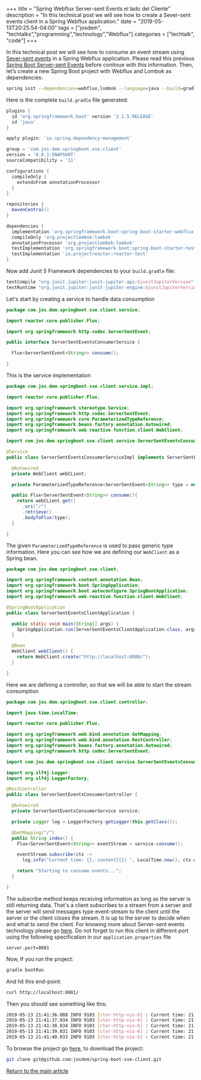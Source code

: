 +++
title =  "Spring Webflux Server-sent Events el lado del Cliente"
description = "In this technical post we will see how to create a Sever-sent events client in a Spring Webflux application."
date = "2019-05-13T20:25:54-04:00"
tags = ["josdem", "techtalks","programming","technology","Webflux"]
categories = ["techtalk", "code"]
+++

In this technical post we will see how to consume an event stream using [Sever-sent events](https://developer.mozilla.org/en-US/docs/Web/API/Server-sent_events) in a Spring Webflux application. Please read this previous [Spring Boot Server-sent Events](/techtalk/spring/spring_boot_sse) before conitnue with this information. Then, let’s create a new Spring Boot project with Webflux and Lombok as dependencies:

```bash
spring init --dependencies=webflux,lombok --language=java --build=gradle spring-boot-sse-client
```

Here is the complete `build.gradle` file generated:

```groovy
plugins {
  id 'org.springframework.boot' version '2.1.5.RELEASE'
  id 'java'
}

apply plugin: 'io.spring.dependency-management'

group = 'com.jos.dem.springboot.sse.client'
version = '0.0.1-SNAPSHOT'
sourceCompatibility = '11'

configurations {
  compileOnly {
    extendsFrom annotationProcessor
  }
}

repositories {
  mavenCentral()
}

dependencies {
  implementation 'org.springframework.boot:spring-boot-starter-webflux'
  compileOnly 'org.projectlombok:lombok'
  annotationProcessor 'org.projectlombok:lombok'
  testImplementation 'org.springframework.boot:spring-boot-starter-test'
  testImplementation 'io.projectreactor:reactor-test'
}
```

Now add Junit 5 Framework dependencies to your `build.gradle` file:

```groovy
testCompile "org.junit.jupiter:junit-jupiter-api:$junitJupiterVersion"
testRuntime "org.junit.jupiter:junit-jupiter-engine:$junitJupiterVersion"
```

Let's start by creating a service to handle data consumption

```java
package com.jos.dem.springboot.sse.client.service;

import reactor.core.publisher.Flux;

import org.springframework.http.codec.ServerSentEvent;

public interface ServerSentEventsConsumerService {

  Flux<ServerSentEvent<String>> consume();

}
```

This is the service implementation

```java
package com.jos.dem.springboot.sse.client.service.impl;

import reactor.core.publisher.Flux;

import org.springframework.stereotype.Service;
import org.springframework.http.codec.ServerSentEvent;
import org.springframework.core.ParameterizedTypeReference;
import org.springframework.beans.factory.annotation.Autowired;
import org.springframework.web.reactive.function.client.WebClient;

import com.jos.dem.springboot.sse.client.service.ServerSentEventsConsumerService;

@Service
public class ServerSentEventsConsumerServiceImpl implements ServerSentEventsConsumerService {

  @Autowired
  private WebClient webCLient;

  private ParameterizedTypeReference<ServerSentEvent<String>> type = new ParameterizedTypeReference<ServerSentEvent<String>>() {};

  public Flux<ServerSentEvent<String>> consume(){
    return webCLient.get()
      .uri("/")
      .retrieve()
      .bodyToFlux(type);
  }

}
```

The given `ParameterizedTypeReference` is used to pass generic type information. Here you can see how we are defining our `WebClient` as a Spring bean.

```java
package com.jos.dem.springboot.sse.client;

import org.springframework.context.annotation.Bean;
import org.springframework.boot.SpringApplication;
import org.springframework.boot.autoconfigure.SpringBootApplication;
import org.springframework.web.reactive.function.client.WebClient;

@SpringBootApplication
public class ServerSentEventsClientApplication {

  public static void main(String[] args) {
    SpringApplication.run(ServerSentEventsClientApplication.class, args);
  }

  @Bean
  WebClient webClient() {
    return WebClient.create("http://localhost:8080/");
  }

}
```

Here we are defining a controller, so that we will be able to start the stream consumption

```java
package com.jos.dem.springboot.sse.client.controller;

import java.time.LocalTime;

import reactor.core.publisher.Flux;

import org.springframework.web.bind.annotation.GetMapping;
import org.springframework.web.bind.annotation.RestController;
import org.springframework.beans.factory.annotation.Autowired;
import org.springframework.http.codec.ServerSentEvent;

import com.jos.dem.springboot.sse.client.service.ServerSentEventsConsumerService;

import org.slf4j.Logger;
import org.slf4j.LoggerFactory;

@RestController
public class ServerSentEventsConsumerController {

  @Autowired
  private ServerSentEventsConsumerService service;

  private Logger log = LoggerFactory.getLogger(this.getClass());

  @GetMapping("/")
  public String index() {
    Flux<ServerSentEvent<String>> eventStream = service.consume();

    eventStream.subscribe(ctx ->
      log.info("Current time: {}, content[{}] ", LocalTime.now(), ctx.data()));

    return "Starting to consume events...";
  }

}
```

The subscribe method keeps receiving information as long as the server is still returning data. That's a client subscribes to a stream from a server and the server will send messages type event-stream to the client until the server or the client closes the stream. It is up to the server to decide when and what to send the client. For knowing more about Server-sent events technology please go [here](https://en.wikipedia.org/wiki/Server-sent_events). Do not forget to run this client in different port using the following specification in our `application.properties` file

```properties
server.port=8081
```

Now, If you run the project:

```bash
gradle bootRun
```

And hit this end-point:

```bash
curl http://localhost:8081/
```

Then you should see something like this:

```bash
2019-05-13 21:41:36.088 INFO 9103 [ctor-http-nio-6] : Current time: 21:41:36.087150, content[{"nickname":"josdem","text":"Guten Tag","timestamp":"2019-05-14T01:41:36.031100Z"}]
2019-05-13 21:41:37.034 INFO 9103 [ctor-http-nio-6] : Current time: 21:41:37.034186, content[{"nickname":"josdem","text":"Zdravstvuyte","timestamp":"2019-05-14T01:41:37.030950Z"}]
2019-05-13 21:41:38.034 INFO 9103 [ctor-http-nio-6] : Current time: 21:41:38.034517, content[{"nickname":"josdem","text":"Bonjour","timestamp":"2019-05-14T01:41:38.030778Z"}]
2019-05-13 21:41:39.031 INFO 9103 [ctor-http-nio-6] : Current time: 21:41:39.031638, content[{"nickname":"josdem","text":"Salve","timestamp":"2019-05-14T01:41:39.029399Z"}]
2019-05-13 21:41:40.033 INFO 9103 [ctor-http-nio-6] : Current time: 21:41:40.033601, content[{"nickname":"josdem","text":"Hola","timestamp":"2019-05-14T01:41:40.030511Z"}]
```

To browse the project go [here](https://github.com/josdem/spring-boot-sse-client), to download the project:

```bash
git clone git@github.com:josdem/spring-boot-sse-client.git
```


[Return to the main article](/techtalk/spring#Spring_Boot_Reactive)

